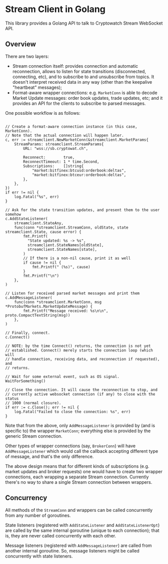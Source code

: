 # Stream Client in Golang

This library provides a Golang API to talk to Cryptowatch Stream WebSocket
API.

## Overview

There are two layers:

  - Stream connection itself: provides connection and automatic reconnection,
    allows to listen for state transitions (disconnected, connecting, etc), and
    to subscribe to and unsubscribe from topics. It doesn't interpret received
    data in any way (other than the keepalive "heartbeat" messages);
  - Format-aware wrapper connections: e.g. `MarketConn` is able to decode
    Market Update messages: order book updates, trade updates, etc; and it
    provides an API for the clients to subscribe to parsed messages.

One possible workflow is as follows:

```golang

// Create a format-aware connection instance (in this case, MarketConn).
// Note that the actual connection will happen later.
c, err := streamclient.NewMarketConn(&streamclient.MarketParams{
	StreamParams: streamclient.StreamParams{
		URL: "wss://sb.cryptowat.ch",

		Reconnect:        true,
		ReconnectTimeout: 1 * time.Second,
		Subscriptions:    []string{
			"market:bitfinex:btcusd:orderbook:deltas",
			"market:bitfinex:btceur:orderbook:deltas",
		},
	},
})
if err != nil {
	log.Fatal("%s", err)
}

// Ask for the state transition updates, and present them to the user somehow
c.AddStateListener(
	streamclient.StateAny,
	func(conn *streamclient.StreamConn, oldState, state streamclient.State, cause error) {
		fmt.Printf(
		  "State updated: %s -> %s",
		  streamclient.StateNames[oldState],
		  streamclient.StateNames[state],
		)
		// If there is a non-nil cause, print it as well
		if cause != nil {
			fmt.Printf(" (%s)", cause)
		}
		fmt.Printf("\n")
	},
)

// Listen for received parsed market messages and print them
c.AddMessageListener(
	func(conn *streamclient.MarketConn, msg *ProtobufMarkets.MarketUpdateMessage) {
		fmt.Printf("Message received: %s\n\n", proto.CompactTextString(msg))
	},
)

// Finally, connect.
c.Connect()

// NOTE: by the time Connect() returns, the connection is not yet
// established. Connect() merely starts the connection loop (which will
// handle connection, receiving data, and reconnection if requested), and
// returns.

// Wait for some external event, such as OS signal.
WaitForSomething()

// Close the connection. It will cause the reconnection to stop, and
// currently active websocket connection (if any) to close with the status
// 1000 (normal closure).
if err := c.Close(); err != nil {
	log.Fatal("Failed to close the connection: %s", err)
}
```

Note that from the above, only `AddMessageListener` is provided by (and is
specific to) the wrapper `MarketConn`; everything else is provided by the
generic Stream connection.

Other types of wrapper connections (say, `BrokerConn`) will have
`AddMessageListener` which would call the callback accepting different type of
message, and that's the only difference.

The above design means that for different kinds of subscriptions (e.g. market
updates and broker requests) one would have to create two wrapper connections,
each wrapping a separate Stream connection. Currently there's no way to share a
single Stream connection between wrappers.

## Concurrency

All methods of the `StreamConn` and wrappers can be called concurrently from
any number of goroutines.

State listeners (registered with `AddStateListener` and `AddStateListenerOpt`)
are called by the same internal goroutine (unique to each connection); that is,
they are never called concurrently with each other.

Message listeners (registered with `AddMessageListener`) are called from
another internal goroutine. So, message listeners might be called concurrently
with state listeners.

